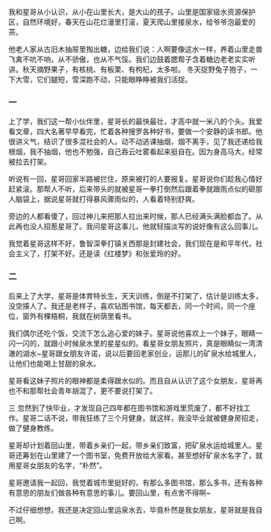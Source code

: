 我和星哥从小认识，从小在山里长大，是大山的孩子。山里是国家级水资源保护区，自然环境好，春天在山花烂漫里打滚，夏天爬山里接泉水，给爷爷泡最爱的茶。

他老人家从古旧木抽屉里掏出糖，边给我们说：人啊要像这水一样，养着山里走兽飞禽不吭不响，从不骄傲，也从不气馁。我们边鼓着腮帮子含着糖边老老实实听讲。秋天摘野果子，有核桃、有板栗、有枸杞，太多啦。 冬天捉野兔子狍子，一下大雪，它们腿短，雪深跑不动，只能眼睁睁被我们活捉。

### 一

上了学，我们这一帮小伙伴里，星哥长的最快最壮，才高中就一米八的个头。我爱看文章，四大名著早早看完，忙着各种搜罗各种好书，要做一个安静的读书郎。他很讲义气，结识了很多混社会的人。动不动逃课抽烟，烟不离手，见了我还递给我根烟，我不抽烟，他也不勉强，自己吞云吐雾看起来挺自在。因为身高马大，经常被拉去打架。

听说有一回，星哥回家半路被拦住，原来被打的人要报复。星哥说你们趁我心情好赶紧滚。那帮人不听，后来带头的就被星哥一拳打倒然后跟着拳就跟雨点似的砸那人脑袋上，据说星哥就打得暴风骤雨似的，人看着特别舒爽。

旁边的人都看傻了，回过神儿来把那人拉出来时候，那人已经满头满脸都血了。从此再也没人招惹星哥了。我问星哥这事儿，他就轻描淡写的说好像有这么回事儿。

我觉着星哥这样不好，鲁智深拳打镇关西那是封建社会，我们现在是和平年代，社会主义了，打架不好。还是读《红楼梦》和张爱玲的好。

### 二
后来上了大学，星哥是体育特长生，天天训练，倒是不打架了，估计是训练太多，没空揍人了。我还是老样子，喜欢钻图书馆，每天都去，同一个时间，同一个座位，窗外有棵梧桐，我就在树荫里看书。 

我们偶尔还吃个饭，交流下怎么追心爱的妹子。星哥说他喜欢上一个妹子，眼睛一闪一闪的，就跟小时候泉水里的星星似的。看星哥女朋友照片，真是眼睛似一湾清澈的湖水~星哥跟女朋友许诺，说以后要回老家创业，运那儿的矿泉水给城里人，让他们也能喝上甘甜的泉水。

星哥看这妹子照片的眼神都是柔得跟水似的。而且自从认识了这个女朋友，星哥再也不和那帮社会青年胡混了，更不要说打架了。

三
忽然到了快毕业，才发现自己四年都在图书馆和游戏里荒废了，都不好找工作。星哥二话不说，带我狂练了三个月健身。就这样，我没毕业就被健身房招走，做了健身教练。

星哥却计划着回山里，带着乡亲们一起，带乡亲们致富，把矿泉水运给城里人。星哥还筹划在山里建了一个图书室，免费开放给大家看。甚至想好矿泉水名字了，就用星哥女朋友的名字，“朴然”。

星哥邀请我一起回，我觉着城市里挺好的，有那么多图书馆，那么多书，还有各种有意思的朋友们做各种有意思的事儿。要回山里，有点舍不得啊~

不过仔细想想，我还是决定回山里运泉水去，毕竟朴然是我女朋友，星哥就是我自己啊。